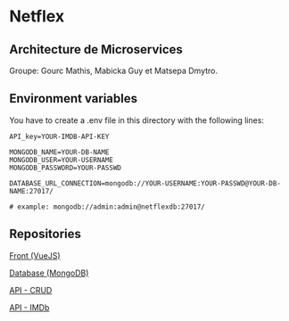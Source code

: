 # Netflex

## Architecture de Microservices

Groupe: Gourc Mathis, Mabicka Guy et Matsepa Dmytro.

## Environment variables
You have to create a .env file in this directory with the following lines:

    API_key=YOUR-IMDB-API-KEY

    MONGODB_NAME=YOUR-DB-NAME 
    MONGODB_USER=YOUR-USERNAME
    MONGODB_PASSWORD=YOUR-PASSWD

    DATABASE_URL_CONNECTION=mongodb://YOUR-USERNAME:YOUR-PASSWD@YOUR-DB-NAME:27017/ 

    # example: mongodb://admin:admin@netflexdb:27017/ 

## Repositories
[Front (VueJS)](https://github.com/gourcmathis/nx-vuejs)

[Database (MongoDB)](https://github.com/gourcmathis/nx-mongodb)

[API - CRUD](https://github.com/gourcmathis/nx-crud)

[API - IMDb](https://github.com/gourcmathis/nx-api-imdb)